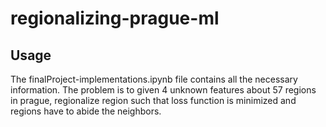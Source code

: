 # regionalizing-prague-ml

## Usage

The finalProject-implementations.ipynb file contains all the necessary information. The problem is to given 4 unknown features about 57 regions in prague, regionalize region such that loss function is minimized and regions have to abide the neighbors. 

